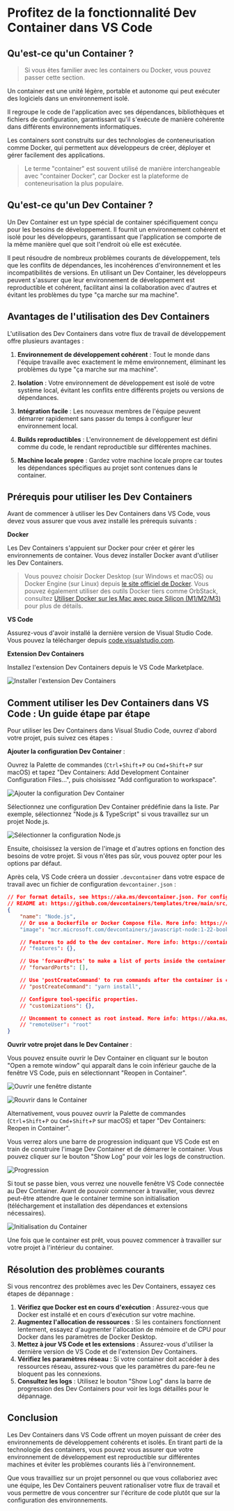 # Profitez de la fonctionnalité Dev Container dans VS Code

## Qu'est-ce qu'un Container ?

> Si vous êtes familier avec les containers ou Docker, vous pouvez passer cette section.

Un container est une unité légère, portable et autonome qui peut exécuter des logiciels dans un environnement isolé.

Il regroupe le code de l'application avec ses dépendances, bibliothèques et fichiers de configuration, garantissant qu'il s'exécute de manière cohérente dans différents environnements informatiques.

Les containers sont construits sur des technologies de conteneurisation comme Docker, qui permettent aux développeurs de créer, déployer et gérer facilement des applications.

> Le terme "container" est souvent utilisé de manière interchangeable avec "container Docker", car Docker est la plateforme de conteneurisation la plus populaire.

## Qu'est-ce qu'un Dev Container ?

Un Dev Container est un type spécial de container spécifiquement conçu pour les besoins de développement. Il fournit un environnement cohérent et isolé pour les développeurs, garantissant que l'application se comporte de la même manière quel que soit l'endroit où elle est exécutée.

Il peut résoudre de nombreux problèmes courants de développement, tels que les conflits de dépendances, les incohérences d'environnement et les incompatibilités de versions. En utilisant un Dev Container, les développeurs peuvent s'assurer que leur environnement de développement est reproductible et cohérent, facilitant ainsi la collaboration avec d'autres et évitant les problèmes du type "ça marche sur ma machine".

## Avantages de l'utilisation des Dev Containers

L'utilisation des Dev Containers dans votre flux de travail de développement offre plusieurs avantages :

1. **Environnement de développement cohérent** : Tout le monde dans l'équipe travaille avec exactement le même environnement, éliminant les problèmes du type "ça marche sur ma machine".

2. **Isolation** : Votre environnement de développement est isolé de votre système local, évitant les conflits entre différents projets ou versions de dépendances.

3. **Intégration facile** : Les nouveaux membres de l'équipe peuvent démarrer rapidement sans passer du temps à configurer leur environnement local.

4. **Builds reproductibles** : L'environnement de développement est défini comme du code, le rendant reproductible sur différentes machines.

5. **Machine locale propre** : Gardez votre machine locale propre car toutes les dépendances spécifiques au projet sont contenues dans le container.

## Prérequis pour utiliser les Dev Containers

Avant de commencer à utiliser les Dev Containers dans VS Code, vous devez vous assurer que vous avez installé les prérequis suivants :

**Docker**

Les Dev Containers s'appuient sur Docker pour créer et gérer les environnements de container. Vous devez installer Docker avant d'utiliser les Dev Containers.

> Vous pouvez choisir Docker Desktop (sur Windows et macOS) ou Docker Engine (sur Linux) depuis [le site officiel de Docker](https://www.docker.com/products/docker-desktop/). Vous pouvez également utiliser des outils Docker tiers comme OrbStack, consultez [Utiliser Docker sur les Mac avec puce Silicon (M1/M2/M3)](/fr/mac/02-dev-environment/how-to-use-docker-on-m1-mac.html) pour plus de détails.


**VS Code**

Assurez-vous d'avoir installé la dernière version de Visual Studio Code. Vous pouvez la télécharger depuis [code.visualstudio.com](https://code.visualstudio.com/).


**Extension Dev Containers**

Installez l'extension Dev Containers depuis le VS Code Marketplace.

![Installer l'extension Dev Containers](/attachments/vscode/dev-container/01-extension.png)

## Comment utiliser les Dev Containers dans VS Code : Un guide étape par étape

Pour utiliser les Dev Containers dans Visual Studio Code, ouvrez d'abord votre projet, puis suivez ces étapes :

**Ajouter la configuration Dev Container** :

Ouvrez la Palette de commandes (`Ctrl`+`Shift`+`P` ou `Cmd`+`Shift`+`P` sur macOS) et tapez "Dev Containers: Add Development Container Configuration Files...", puis choisissez "Add configuration to workspace".

![Ajouter la configuration Dev Container](/attachments/vscode/dev-container/02-add-config.png)

Sélectionnez une configuration Dev Container prédéfinie dans la liste. Par exemple, sélectionnez "Node.js & TypeScript" si vous travaillez sur un projet Node.js.

![Sélectionner la configuration Node.js](/attachments/vscode/dev-container/03-select-nodejs.png)

Ensuite, choisissez la version de l'image et d'autres options en fonction des besoins de votre projet. Si vous n'êtes pas sûr, vous pouvez opter pour les options par défaut.

Après cela, VS Code créera un dossier `.devcontainer` dans votre espace de travail avec un fichier de configuration `devcontainer.json` :

```json
// For format details, see https://aka.ms/devcontainer.json. For config options, see the
// README at: https://github.com/devcontainers/templates/tree/main/src/javascript-node
{
	"name": "Node.js",
	// Or use a Dockerfile or Docker Compose file. More info: https://containers.dev/guide/dockerfile
	"image": "mcr.microsoft.com/devcontainers/javascript-node:1-22-bookworm"

	// Features to add to the dev container. More info: https://containers.dev/features.
	// "features": {},

	// Use 'forwardPorts' to make a list of ports inside the container available locally.
	// "forwardPorts": [],

	// Use 'postCreateCommand' to run commands after the container is created.
	// "postCreateCommand": "yarn install",

	// Configure tool-specific properties.
	// "customizations": {},

	// Uncomment to connect as root instead. More info: https://aka.ms/dev-containers-non-root.
	// "remoteUser": "root"
}
```

**Ouvrir votre projet dans le Dev Container** :

Vous pouvez ensuite ouvrir le Dev Container en cliquant sur le bouton "Open a remote window" qui apparaît dans le coin inférieur gauche de la fenêtre VS Code, puis en sélectionnant "Reopen in Container".

![Ouvrir une fenêtre distante](/attachments/vscode/dev-container/04-open-remote-window.png)

![Rouvrir dans le Container](/attachments/vscode/dev-container/05-reopen-in-container.png)

Alternativement, vous pouvez ouvrir la Palette de commandes (`Ctrl`+`Shift`+`P` ou `Cmd`+`Shift`+`P` sur macOS) et taper "Dev Containers: Reopen in Container".

Vous verrez alors une barre de progression indiquant que VS Code est en train de construire l'image Dev Container et de démarrer le container. Vous pouvez cliquer sur le bouton "Show Log" pour voir les logs de construction.

![Progression](/attachments/vscode/dev-container/06-progress.png)

Si tout se passe bien, vous verrez une nouvelle fenêtre VS Code connectée au Dev Container. Avant de pouvoir commencer à travailler, vous devrez peut-être attendre que le container termine son initialisation (téléchargement et installation des dépendances et extensions nécessaires).

![Initialisation du Container](/attachments/vscode/dev-container/07-container-initializing.png)

Une fois que le container est prêt, vous pouvez commencer à travailler sur votre projet à l'intérieur du container.

## Résolution des problèmes courants

Si vous rencontrez des problèmes avec les Dev Containers, essayez ces étapes de dépannage :

1. **Vérifiez que Docker est en cours d'exécution** : Assurez-vous que Docker est installé et en cours d'exécution sur votre machine.
2. **Augmentez l'allocation de ressources** : Si les containers fonctionnent lentement, essayez d'augmenter l'allocation de mémoire et de CPU pour Docker dans les paramètres de Docker Desktop.
3. **Mettez à jour VS Code et les extensions** : Assurez-vous d'utiliser la dernière version de VS Code et de l'extension Dev Containers.
4. **Vérifiez les paramètres réseau** : Si votre container doit accéder à des ressources réseau, assurez-vous que les paramètres du pare-feu ne bloquent pas les connexions.
5. **Consultez les logs** : Utilisez le bouton "Show Log" dans la barre de progression des Dev Containers pour voir les logs détaillés pour le dépannage.

## Conclusion

Les Dev Containers dans VS Code offrent un moyen puissant de créer des environnements de développement cohérents et isolés. En tirant parti de la technologie des containers, vous pouvez vous assurer que votre environnement de développement est reproductible sur différentes machines et éviter les problèmes courants liés à l'environnement.

Que vous travailliez sur un projet personnel ou que vous collaboriez avec une équipe, les Dev Containers peuvent rationaliser votre flux de travail et vous permettre de vous concentrer sur l'écriture de code plutôt que sur la configuration des environnements.